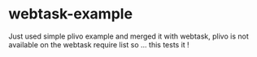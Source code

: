 # webtask-example

Just used simple plivo example and merged it with webtask, plivo is not available on the webtask require list so ... this tests it !
